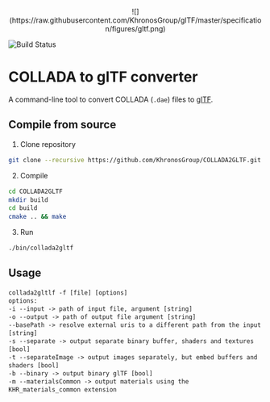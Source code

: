 <p align="center">
![](https://raw.githubusercontent.com/KhronosGroup/glTF/master/specification/figures/gltf.png)
</p>

![Build Status](https://travis-ci.org/lasalvavida/COLLADA2GLTF.svg?branch=master)

# COLLADA to glTF converter

A command-line tool to convert COLLADA (`.dae`) files to [glTF](https://github.com/KhronosGroup/glTF).

## Compile from source

1. Clone repository

  ```bash
  git clone --recursive https://github.com/KhronosGroup/COLLADA2GLTF.git
  ```
2. Compile

  ```bash
  cd COLLADA2GLTF
  mkdir build
  cd build
  cmake .. && make
  ```

3. Run

  ```bash
  ./bin/collada2gltf
  ```

## Usage

```
collada2gltlf -f [file] [options]
options:
-i --input -> path of input file, argument [string]
-o --output -> path of output file argument [string]
--basePath -> resolve external uris to a different path from the input [string]
-s --separate -> output separate binary buffer, shaders and textures [bool]
-t --separateImage -> output images separately, but embed buffers and shaders [bool]
-b --binary -> output binary glTF [bool]
-m --materialsCommon -> output materials using the KHR_materials_common extension
```
